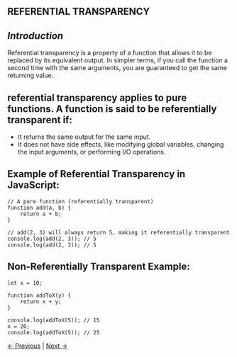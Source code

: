 ## REFERENTIAL TRANSPARENCY

## _Introduction_
Referential transparency is a property of a function that allows it to be replaced by its equivalent output. In simpler terms, if you call the function a second time with the same arguments, you are guaranteed to get the same returning value.

## referential transparency applies to pure functions. A function is said to be referentially transparent if:
- It returns the same output for the same input.
- It does not have side effects, like modifying global variables, changing the input arguments, or performing I/O operations.

## Example of Referential Transparency in JavaScript:
```
// A pure function (referentially transparent)
function add(a, b) {
    return a + b;
}

// add(2, 3) will always return 5, making it referentially transparent
console.log(add(2, 3)); // 5
console.log(add(2, 3)); // 5
```

## Non-Referentially Transparent Example:
```
let x = 10;

function addToX(y) {
    return x + y;
}

console.log(addToX(5)); // 15
x = 20;
console.log(addToX(5)); // 25
```

[← Previous](./4.3%20Pure%20function.md) | [Next →](./4.5%20Compose%20vs%20Pipe.md)